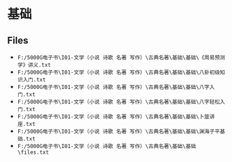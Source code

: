 # 基础

## Files

- `F:/5000G电子书\I01-文学（小说 诗歌 名著 写作）\古典名著\基础\基础\《周易预测学》讲义.txt`
- `F:/5000G电子书\I01-文学（小说 诗歌 名著 写作）\古典名著\基础\基础\八卦初级知识入门.txt`
- `F:/5000G电子书\I01-文学（小说 诗歌 名著 写作）\古典名著\基础\基础\八字入门.txt`
- `F:/5000G电子书\I01-文学（小说 诗歌 名著 写作）\古典名著\基础\基础\八字轻松入门.txt`
- `F:/5000G电子书\I01-文学（小说 诗歌 名著 写作）\古典名著\基础\基础\卜筮讲座.txt`
- `F:/5000G电子书\I01-文学（小说 诗歌 名著 写作）\古典名著\基础\基础\渊海子平基础.txt`
- `F:/5000G电子书\I01-文学（小说 诗歌 名著 写作）\古典名著\基础\基础\files.txt`
